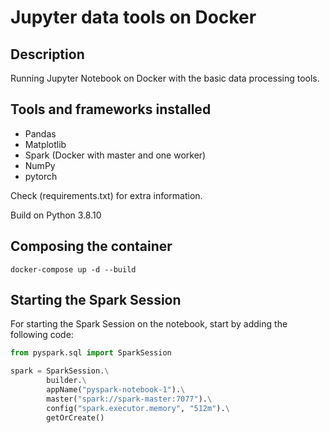 # Jupyter data tools on Docker
## Description
Running Jupyter Notebook on Docker with the basic data processing tools.
## Tools and frameworks installed
- Pandas
- Matplotlib
- Spark (Docker with master and one worker)
- NumPy
- pytorch

Check (requirements.txt) for extra information.

Build on Python 3.8.10


## Composing the container
```shell
docker-compose up -d --build
```

## Starting the Spark Session
For starting the Spark Session on the notebook, start by adding the following code:

```python
from pyspark.sql import SparkSession

spark = SparkSession.\
        builder.\
        appName("pyspark-notebook-1").\
        master("spark://spark-master:7077").\
        config("spark.executor.memory", "512m").\
        getOrCreate()
```